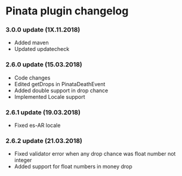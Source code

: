 # Pinata plugin changelog

### 3.0.0 update (1X.11.2018)
* Added maven
* Updated updatecheck

### 2.6.0 update (15.03.2018)
* Code changes
* Edited getDrops in PinataDeathEvent
* Added double support in drop chance
* Implemented Locale support

### 2.6.1 update (19.03.2018)
* Fixed es-AR locale

### 2.6.2 update (21.03.2018)
* Fixed validator error when any drop chance was float number not integer
* Added support for float numbers in money drop